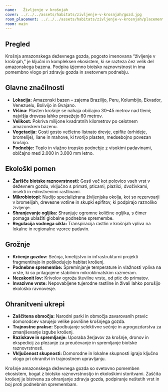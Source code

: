 ```yaml
---
name:   Življenje v krošnjah
cover: ../../../assets/habitats/zivljenje-v-krosnjah/gozd.jpg
room_placement: ../../../assets/habitats/zivljenje-v-krosnjah/placement.jpg
room: main
---
```

## Pregled  
Krošnja amazonskega deževnega gozda, pogosto imenovana “življenje v krošnjah,” je ključni in kompleksen ekosistem, ki se razteza čez velik del amazonskega bazena. Podpira izjemno biotsko raznovrstnost in ima pomembno vlogo pri zdravju gozda in svetovnem podnebju.

## Glavne značilnosti  
- **Lokacija:** Amazonski bazen – zajema Brazilijo, Peru, Kolumbijo, Ekvador, Venezuelu, Bolivijo in Gvajano.  
- **Višina:** Plasten krošnje se nahaja običajno 30–45 metrov nad tlemi; najvišja drevesa lahko presežejo 60 metrov.  
- **Velikost:** Pokriva milijone kvadratnih kilometrov po celotnem amazonskem bazenu.  
- **Vegetacija:** Gosti gosto večletno listnato drevje, epifite (orhideje, bromelije), liane in mahove, ki tvorijo plasten, medsebojno povezan krošnjo.  
- **Podnebje:** Toplo in vlažno tropsko podnebje z visokimi padavinami, običajno med 2.000 in 3.000 mm letno.

## Ekološki pomen  
- **Žarišče biotske raznovrstnosti:** Gosti več kot polovico vseh vrst v deževnem gozdu, vključno s primati, pticami, plazilci, dvoživkami, insekti in edinstvenimi rastlinami.  
- **Mikrobiotopi:** Nudijo specializirana življenjska okolja, kot so rezervoarji v bromelijah, drevesne votline in skupki epifitov, ki podpirajo raznoliko življenje.  
- **Shranjevanje ogljika:** Shranjuje ogromne količine ogljika, s čimer pomaga ublažiti globalne podnebne spremembe.  
- **Regulacija vodnega cikla:** Transpiracija rastlin v krošnjah vpliva na lokalne in regionalne vzorce padavin.

## Grožnje  
- **Krčenje gozdov:** Sečnja, kmetijstvo in infrastrukturni projekti fragmentirajo in poškodujejo habitat krošenj.  
- **Podnebne spremembe:** Spreminjanje temperature in vlažnosti vpliva na vrste, ki so prilagojene stabilnim mikroklimatskim razmeram.  
- **Nezakonit lov:** Krivolov ogroža številne vrste, od ptic do primatov.  
- **Invazivne vrste:** Nepovabljene tujerodne rastline in živali lahko porušijo ekološko ravnovesje.

## Ohranitveni ukrepi  
- **Zaščitena območja:** Narodni parki in območja zavarovanih pravic domorodcev varujejo velike površine krošnjega gozda.  
- **Trajnostne prakse:** Spodbujanje selektivne sečnje in agrogozdarstva za zmanjševanje izgube krošenj.  
- **Raziskave in spremljanje:** Uporaba žerjavov za krošnje, dronov in ekspedicij za plezanje za preučevanje in spremljanje biotske raznovrstnosti.  
- **Vključenost skupnosti:** Domorodne in lokalne skupnosti igrajo ključno vlogo pri ohranitvi in trajnostnem upravljanju.
 
Krošnje amazonskega deževnega gozda so svetovno pomemben ekosistem, bogat z biotsko raznovrstnostjo in ekološkimi storitvami. Zaščita krošenj je bistvena za ohranjanje zdravja gozda, podpiranje neštetih vrst in boj proti podnebnim spremembam.
